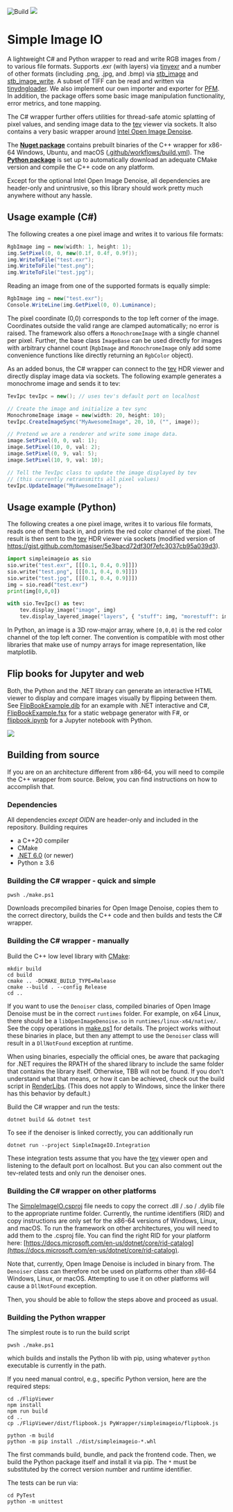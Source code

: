 ![Build](https://github.com/pgrit/SimpleImageIO/workflows/Build/badge.svg)
<a href="https://www.nuget.org/packages/SimpleImageIO/">
<img src="https://buildstats.info/nuget/SimpleImageIO" />
</a>

# Simple Image IO

A lightweight C# and Python wrapper to read and write RGB images from / to various file formats.
Supports .exr (with layers) via [tinyexr](https://github.com/syoyo/tinyexr) and a number of other formats (including .png, .jpg, and .bmp) via [stb_image](https://github.com/nothings/stb/blob/master/stb_image.h) and [stb_image_write](https://github.com/nothings/stb/blob/master/stb_image_write.h).
A subset of TIFF can be read and written via [tinydngloader](https://github.com/syoyo/tinydngloader).
We also implement our own importer and exporter for [PFM](http://www.pauldebevec.com/Research/HDR/PFM/).
In addition, the package offers some basic image manipulation functionality, error metrics, and tone mapping.

The C# wrapper further offers utilities for thread-safe atomic splatting of pixel values, and sending image data to the [tev](https://github.com/Tom94/tev) viewer via sockets. It also contains a very basic wrapper around [Intel Open Image Denoise](https://github.com/OpenImageDenoise/oidn).

The [**Nuget package**](https://www.nuget.org/packages/SimpleImageIO/) contains prebuilt binaries of the C++ wrapper for x86-64 Windows, Ubuntu, and macOS ([.github/workflows/build.yml](.github/workflows/build.yml)).
The [**Python package**](https://pypi.org/project/SimpleImageIO/) is set up to automatically download an adequate CMake version and compile the C++ code on any platform.

Except for the optional Intel Open Image Denoise, all dependencies are header-only and unintrusive, so this library should work pretty much anywhere without any hassle.

## Usage example (C#)

The following creates a one pixel image and writes it to various file formats:

```C#
RgbImage img = new(width: 1, height: 1);
img.SetPixel(0, 0, new(0.1f, 0.4f, 0.9f));
img.WriteToFile("test.exr");
img.WriteToFile("test.png");
img.WriteToFile("test.jpg");
```

Reading an image from one of the supported formats is equally simple:
```C#
RgbImage img = new("test.exr");
Console.WriteLine(img.GetPixel(0, 0).Luminance);
```

The pixel coordinate (0,0) corresponds to the top left corner of the image. Coordinates outside the valid range are clamped automatically; no error is raised. The framework also offers a `MonochromeImage` with a single channel per pixel. Further, the base class `ImageBase` can be used directly for images with arbitrary channel count (`RgbImage` and `MonochromeImage` only add some convenience functions like directly returning an `RgbColor` object).

As an added bonus, the C# wrapper can connect to the [tev](https://github.com/Tom94/tev) HDR viewer and directly display image data via sockets. The following example generates a monochrome image and sends it to tev:

```C#
TevIpc tevIpc = new(); // uses tev's default port on localhost

// Create the image and initialize a tev sync
MonochromeImage image = new(width: 20, height: 10);
tevIpc.CreateImageSync("MyAwesomeImage", 20, 10, ("", image));

// Pretend we are a renderer and write some image data.
image.SetPixel(0, 0, val: 1);
image.SetPixel(10, 0, val: 2);
image.SetPixel(0, 9, val: 5);
image.SetPixel(10, 9, val: 10);

// Tell the TevIpc class to update the image displayed by tev
// (this currently retransmitts all pixel values)
tevIpc.UpdateImage("MyAwesomeImage");
```

## Usage example (Python)

The following creates a one pixel image, writes it to various file formats, reads one of them back in, and prints the red color channel of the pixel.
The result is then sent to the [tev](https://github.com/Tom94/tev) HDR viewer via sockets (modified version of https://gist.github.com/tomasiser/5e3bacd72df30f7efc3037cb95a039d3).

```Python
import simpleimageio as sio
sio.write("test.exr", [[[0.1, 0.4, 0.9]]])
sio.write("test.png", [[[0.1, 0.4, 0.9]]])
sio.write("test.jpg", [[[0.1, 0.4, 0.9]]])
img = sio.read("test.exr")
print(img[0,0,0])

with sio.TevIpc() as tev:
    tev.display_image("image", img)
    tev.display_layered_image("layers", { "stuff": img, "morestuff": img })
```

In Python, an image is a 3D row-major array, where `[0,0,0]` is the red color channel of the top left corner.
The convention is compatible with most other libraries that make use of numpy arrays for image representation, like matplotlib.

## Flip books for Jupyter and web

Both, the Python and the .NET library can generate an interactive HTML viewer to display and compare images visually by flipping between them. See [FlipBookExample.dib](FlipBookExample.dib) for an example with .NET interactive and C\#, [FlipBookExample.fsx](FlipBookExample.fsx) for a static webpage generator with F\#, or [flipbook.ipynb](flipbook.ipynb) for a Jupyter notebook with Python.

![](FlipBook.gif)

## Building from source

If you are on an architecture different from x86-64, you will need to compile the C++ wrapper from source.
Below, you can find instructions on how to accomplish that.

### Dependencies

All dependencies *except OIDN* are header-only and included in the repository. Building requires
- a C++20 compiler
- CMake
- [.NET 6.0](https://dotnet.microsoft.com/) (or newer)
- Python &geq; 3.6

### Building the C# wrapper - quick and simple

```
pwsh ./make.ps1
```

Downloads precompiled binaries for Open Image Denoise, copies them to the correct directory, builds the C++ code and then builds and tests the C# wrapper.

### Building the C# wrapper - manually

Build the C++ low level library with [CMake](https://cmake.org/):
```
mkdir build
cd build
cmake .. -DCMAKE_BUILD_TYPE=Release
cmake --build . --config Release
cd ..
```

If you want to use the `Denoiser` class, compiled binaries of Open Image Denoise must be in the correct `runtimes` folder. For example, on x64 Linux, there should be a `libOpenImageDenoise.so` in `runtimes/linux-x64/native/`. See the copy operations in [make.ps1](make.ps1) for details. The project works without these binaries in place, but then any attempt to use the `Denoiser` class will result in a `DllNotFound` exception at runtime.

When using binaries, especially the official ones, be aware that packaging for .NET requires the RPATH of the shared library to include the same folder that contains the library itself. Otherwise, TBB will not be found. If you don't understand what that means, or how it can be achieved, check out the build script in [RenderLibs](https://github.com/pgrit/RenderLibs). (This does not apply to Windows, since the linker there has this behavior by default.)

Build the C# wrapper and run the tests:
```
dotnet build && dotnet test
```

To see if the denoiser is linked correctly, you can additionally run
```
dotnet run --project SimpleImageIO.Integration
```
These integration tests assume that you have the [tev](https://github.com/Tom94/tev) viewer open and listening to the default port on localhost. But you can also comment out the tev-related tests and only run the denoiser ones.

### Building the C# wrapper on other platforms

The [SimpleImageIO.csproj](SimpleImageIO/SimpleImageIO.csproj) file needs to copy the correct .dll / .so / .dylib file to the appropriate runtime folder.
Currently, the runtime identifiers (RID) and copy instructions are only set for the x86-64 versions of Windows, Linux, and macOS.
To run the framework on other architectures, you will need to add them to the .csproj file.
You can find the right RID for your platform here: [https://docs.microsoft.com/en-us/dotnet/core/rid-catalog](https://docs.microsoft.com/en-us/dotnet/core/rid-catalog).

Note that, currently, Open Image Denoise is included in binary from. The `Denoiser` class can therefore not be used on platforms other than x86-64 Windows, Linux, or macOS. Attempting to use it on other platforms will cause a `DllNotFound` exception.

Then, you should be able to follow the steps above and proceed as usual.

### Building the Python wrapper

The simplest route is to run the build script

```
pwsh ./make.ps1
```

which builds and installs the Python lib with pip, using whatever `python` executable is currently in the path.

If you need manual control, e.g., specific Python version, here are the required steps:
```
cd ./FlipViewer
npm install
npm run build
cd ..
cp ./FlipViewer/dist/flipbook.js PyWrapper/simpleimageio/flipbook.js

python -m build
python -m pip install ./dist/simpleimageio-*.whl
```

The first commands build, bundle, and pack the frontend code. Then, we build the Python package itself and install it via pip. The `*` must be substituted by the correct version number and runtime identifier.

The tests can be run via:

```
cd PyTest
python -m unittest
```


